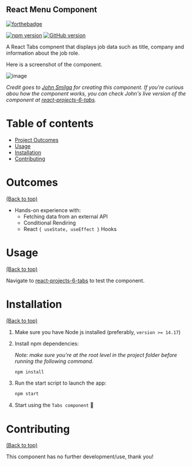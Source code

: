 ## React Menu Component
[![forthebadge](https://forthebadge.com/images/badges/works-on-my-machine.svg)](https://forthebadge.com)

[![npm version](https://badge.fury.io/js/react.svg)](https://badge.fury.io/js/react)
[![GitHub version](https://badge.fury.io/gh/yasir-isse%2Freact-tours-app.svg)](https://badge.fury.io/gh/yasir-isse%2Freact-tours-app)

A React Tabs compnent that displays job data such as title, company and information about the job role. 

Here is a screenshot of the component. 

![image](https://user-images.githubusercontent.com/77013296/162655745-ac2ee9b1-5888-424e-9bb7-1d570e46963f.png)


*Credit goes to [John Smilga](https://github.com/john-smilga) for creating this component. If you're curious abou how the component works, you can check John's live version of the component at [react-projects-6-tabs](https://react-projects-6-tabs.netlify.app/).*

# Table of contents

- [Project Outcomes](#outcomes)
- [Usage](#usage)
- [Installation](#installation)
- [Contributing](#contributing)

# Outcomes

[(Back to top)](#table-of-contents)

- Hands-on experience with:
   - Fetching data from an external API
   - Conditional Rendiring
   - React `{ useState, useEffect }` Hooks


# Usage

[(Back to top)](#table-of-contents)

Navigate to [react-projects-6-tabs](https://react-projects-6-tabs.netlify.app/) to test the component.


# Installation

[(Back to top)](#table-of-contents)

1. Make sure you have Node js installed (preferably, `version >= 14.17`)

2. Install npm dependencies:

    *Note: make sure you're at the root level in the project folder before running the following command.*

    ```bash
    npm install
    ```

4. Run the start script to launch the app:
    ```bash
    npm start
    ```

5. Start using the `Tabs component` :tada:


# Contributing

[(Back to top)](#table-of-contents)

This component has no further development/use, thank you!
